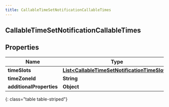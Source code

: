 ```yaml
---
title: CallableTimeSetNotificationCallableTimes
---
```

## CallableTimeSetNotificationCallableTimes


## Properties

| Name | Type | Description | Notes |
| ------------ | ------------- | ------------- | ------------- |
| **timeSlots** | [**List&lt;CallableTimeSetNotificationTimeSlots&gt;**](CallableTimeSetNotificationTimeSlots.html) |  |  [optional] |
| **timeZoneId** | **String** |  |  [optional] |
| **additionalProperties** | **Object** |  |  [optional] |
{: class="table table-striped"}



